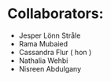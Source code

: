 # Collaborators:

-   Jesper Lönn Stråle
-   Rama Mubaied
-   Cassandra Flur ( hon )
-   Nathalia Wehbi
-   Nisreen Abdulgany
